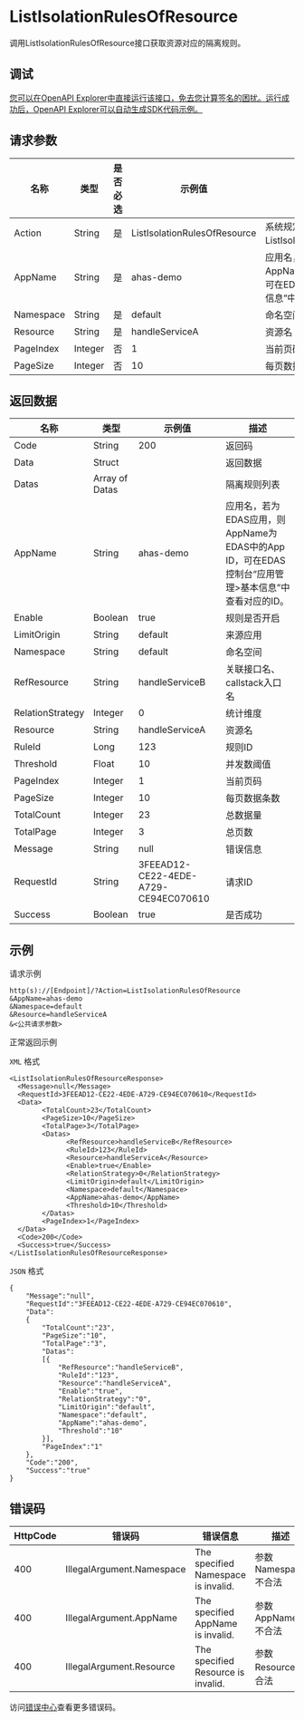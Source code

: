 # ListIsolationRulesOfResource

调用ListIsolationRulesOfResource接口获取资源对应的隔离规则。

## 调试

[您可以在OpenAPI Explorer中直接运行该接口，免去您计算签名的困扰。运行成功后，OpenAPI Explorer可以自动生成SDK代码示例。](https://api.aliyun.com/#product=ahas-openapi&api=ListIsolationRulesOfResource&type=RPC&version=2019-09-01)

## 请求参数

|名称|类型|是否必选|示例值|描述|
|--|--|----|---|--|
|Action|String|是|ListIsolationRulesOfResource|系统规定参数。取值：ListIsolationRulesOfResource。 |
|AppName|String|是|ahas-demo|应用名，若为EDAS应用，则AppName为EDAS中的App ID，可在EDAS控制台“应用管理\>基本信息”中查看对应的ID。 |
|Namespace|String|是|default|命名空间 |
|Resource|String|是|handleServiceA|资源名 |
|PageIndex|Integer|否|1|当前页码 |
|PageSize|Integer|否|10|每页数据条数 |

## 返回数据

|名称|类型|示例值|描述|
|--|--|---|--|
|Code|String|200|返回码 |
|Data|Struct| |返回数据 |
|Datas|Array of Datas| |隔离规则列表 |
|AppName|String|ahas-demo|应用名，若为EDAS应用，则AppName为EDAS中的App ID，可在EDAS控制台“应用管理\>基本信息”中查看对应的ID。 |
|Enable|Boolean|true|规则是否开启 |
|LimitOrigin|String|default|来源应用 |
|Namespace|String|default|命名空间 |
|RefResource|String|handleServiceB|关联接口名、callstack入口名 |
|RelationStrategy|Integer|0|统计维度 |
|Resource|String|handleServiceA|资源名 |
|RuleId|Long|123|规则ID |
|Threshold|Float|10|并发数阈值 |
|PageIndex|Integer|1|当前页码 |
|PageSize|Integer|10|每页数据条数 |
|TotalCount|Integer|23|总数据量 |
|TotalPage|Integer|3|总页数 |
|Message|String|null|错误信息 |
|RequestId|String|3FEEAD12-CE22-4EDE-A729-CE94EC070610|请求ID |
|Success|Boolean|true|是否成功 |

## 示例

请求示例

```
http(s)://[Endpoint]/?Action=ListIsolationRulesOfResource
&AppName=ahas-demo
&Namespace=default
&Resource=handleServiceA
&<公共请求参数>
```

正常返回示例

`XML` 格式

```
<ListIsolationRulesOfResourceResponse>
  <Message>null</Message>
  <RequestId>3FEEAD12-CE22-4EDE-A729-CE94EC070610</RequestId>
  <Data>
        <TotalCount>23</TotalCount>
        <PageSize>10</PageSize>
        <TotalPage>3</TotalPage>
        <Datas>
              <RefResource>handleServiceB</RefResource>
              <RuleId>123</RuleId>
              <Resource>handleServiceA</Resource>
              <Enable>true</Enable>
              <RelationStrategy>0</RelationStrategy>
              <LimitOrigin>default</LimitOrigin>
              <Namespace>default</Namespace>
              <AppName>ahas-demo</AppName>
              <Threshold>10</Threshold>
        </Datas>
        <PageIndex>1</PageIndex>
  </Data>
  <Code>200</Code>
  <Success>true</Success>
</ListIsolationRulesOfResourceResponse>
```

`JSON` 格式

```
{
    "Message":"null",
    "RequestId":"3FEEAD12-CE22-4EDE-A729-CE94EC070610",
    "Data":
    {
        "TotalCount":"23",
        "PageSize":"10",
        "TotalPage":"3",
        "Datas":
        [{
            "RefResource":"handleServiceB",
            "RuleId":"123",
            "Resource":"handleServiceA",
            "Enable":"true",
            "RelationStrategy":"0",
            "LimitOrigin":"default",
            "Namespace":"default",
            "AppName":"ahas-demo",
            "Threshold":"10"
        }],
        "PageIndex":"1"
    },
    "Code":"200",
    "Success":"true"
}
```

## 错误码

|HttpCode|错误码|错误信息|描述|
|--------|---|----|--|
|400|IllegalArgument.Namespace|The specified Namespace is invalid.|参数Namespace不合法|
|400|IllegalArgument.AppName|The specified AppName is invalid.|参数AppName不合法|
|400|IllegalArgument.Resource|The specified Resource is invalid.|参数Resource不合法|

访问[错误中心](https://error-center.aliyun.com/status/product/ahas-openapi)查看更多错误码。

